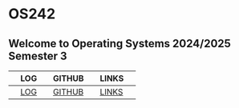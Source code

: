 # OS242
Welcome to Operating Systems 2024/2025 Semester 3
---

| | LOG | | GITHUB | | LINKS | |
|---|---|---|---|---|---|---|
| |[LOG](https://wuyu0107.github.io/os242/TXT/mylog.txt) | | [GITHUB](https://github.com/wuyu0107/os242) | | [LINKS](https://wuyu0107.github.io/os242/LINKS/) | |

